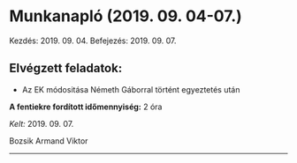 # Munkanapló (2019. 09. 04-07.)

Kezdés: 2019. 09. 04.
Befejezés: 2019. 09. 07.

## Elvégzett feladatok:

* Az EK módositása Németh Gáborral történt egyeztetés után

**A fentiekre fordított időmennyiség:** 2 óra

*Kelt:* 2019. 09. 07.  

Bozsik Armand Viktor

---